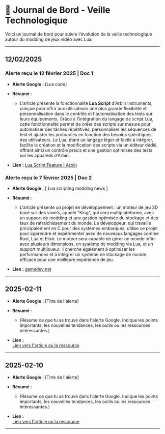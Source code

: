 # 📰 Journal de Bord - Veille Technologique

Voici un journal de bord pour suivre l'évolution de la veille technologique autour du modding de jeux vidéo avec Lua. 

---

## 12/02/2025
### Alerte reçu le 12 février 2025 | Doc 1
- **Alerte Google :** [Lua code]
- **Résumé :**  
  - L'article présente la fonctionnalité **Lua Script** d'Arbin Instruments, conçue pour offrir aux utilisateurs une plus grande flexibilité et personnalisation dans le contrôle et l'automatisation des tests sur leurs équipements. Grâce à l'intégration du langage de script Lua, cette fonctionnalité permet de créer des scripts sur mesure pour automatiser des tâches répétitives, personnaliser les séquences de test et ajuster les protocoles en fonction des besoins spécifiques des utilisateurs. Le Lua, étant un langage léger et facile à intégrer, facilite la création et la modification des scripts via un éditeur dédié, offrant ainsi un contrôle précis et une gestion optimisée des tests sur les appareils d'Arbin.

- **Lien :**  [Lua Script Feature | Arbin](https://www.arbin.com/zh/82-8/lua-script-feature/)

### Alerte reçu le 7 février 2025 | Doc 2
- **Alerte Google :** [ Lua scripting modding news ]
- **Résumé :**  
  - L'article présente un projet en développement : un moteur de jeu 3D basé sur des voxels, appelé "King", qui sera multiplateforme, avec un support de modding et une gestion optimisée du stockage et des taux de rafraîchissement du monde. Le développeur, qui travaille principalement en C pour des systèmes embarqués, utilise ce projet pour apprendre et expérimenter avec de nouveaux langages comme Rust, Lua et Elixir. Le moteur sera capable de gérer un monde infini avec plusieurs dimensions, un système de modding via Lua, et un support multijoueur. Il cherche également à optimiser les performances et à intégrer un système de stockage de monde efficace pour une meilleure expérience de jeu.

- **Lien :**  [gamedev.net](https://www.gamedev.net/forums/topic/717943-king-3d-cross-platform-infinite-voxel-world-engine-w-modding-support-multi-player-optimized-world-storagetick-rates-c-lua-rustelixir/5468438/)
  
---

## 2025-02-11

- **Alerte Google :** [Titre de l'alerte]
- **Résumé :**  
  - (Résume ce que tu as trouvé dans l'alerte Google. Indique les points importants, les nouvelles tendances, les outils ou les ressources intéressantes.)

- **Lien :**  
  [Lien vers l'article ou la ressource](URL)

---

## 2025-02-10

- **Alerte Google :** [Titre de l'alerte]
- **Résumé :**  
  - (Résume ce que tu as trouvé dans l'alerte Google. Indique les points importants, les nouvelles tendances, les outils ou les ressources intéressantes.)

- **Lien :**  
  [Lien vers l'article ou la ressource](URL)

---


